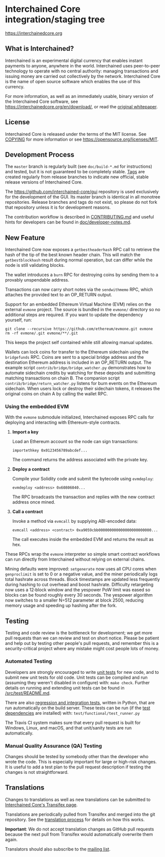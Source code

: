 Interchained Core integration/staging tree
=====================================

https://interchainedcore.org

What is Interchained?
----------------

Interchained is an experimental digital currency that enables instant payments to
anyone, anywhere in the world. Interchained uses peer-to-peer technology to operate
with no central authority: managing transactions and issuing money are carried
out collectively by the network. Interchained Core is the name of open source
software which enables the use of this currency.

For more information, as well as an immediately usable, binary version of
the Interchained Core software, see https://interchainedcore.org/en/download/, or read the
[original whitepaper](https://interchainedcore.org/interchained.pdf).

License
-------

Interchained Core is released under the terms of the MIT license. See [COPYING](COPYING) for more
information or see https://opensource.org/licenses/MIT.

Development Process
-------------------

The `master` branch is regularly built (see `doc/build-*.md` for instructions) and tested, but it is not guaranteed to be
completely stable. [Tags](https://github.com/interchained/interchained/tags) are created
regularly from release branches to indicate new official, stable release versions of Interchained Core.

The https://github.com/interchained-core/gui repository is used exclusively for the
development of the GUI. Its master branch is identical in all monotree
repositories. Release branches and tags do not exist, so please do not fork
that repository unless it is for development reasons.


The contribution workflow is described in [CONTRIBUTING.md](CONTRIBUTING.md)
and useful hints for developers can be found in [doc/developer-notes.md](doc/developer-notes.md).

New Feature
-----------

Interchained Core now exposes a `getbestheaderhash` RPC call to retrieve the
hash of the tip of the best known header chain. This will match the
`getbestblockhash` result during normal operation, but can differ while the
node is still validating blocks.

The wallet introduces a `burn` RPC for destroying coins by sending them to a
provably unspendable address.

Transactions can now carry short notes via the `sendwithmemo` RPC, which
attaches the provided text to an OP_RETURN output.

Support for an embedded Ethereum Virtual Machine (EVM) relies on the external
`evmone` project. The source is bundled in the `evmone/` directory so no
additional steps are required. If you want to update the dependency yourself,
run:

```
git clone --recursive https://github.com/ethereum/evmone.git evmone
rm -rf evmone/.git evmone/**/.git
```

This keeps the project self contained while still allowing manual updates.

Wallets can lock coins for transfer to the Ethereum sidechain using the
`bridgefunds` RPC. Coins are sent to a special bridge address and the
destination Ethereum address is included in an OP_RETURN output. The example
script `contrib/bridge/bridge_watcher.py` demonstrates how to automate
sidechain credits by watching for these deposits and submitting matching
transactions on chain B.
The companion script `contrib/bridge/return_watcher.py` listens for burn events
on the Ethereum sidechain. When users lock or destroy their sidechain tokens, it
releases the original coins on chain A by calling the wallet RPC.

### Using the embedded EVM

With the `evmone` submodule initialized, Interchained exposes RPC calls for
deploying and interacting with Ethereum-style contracts.

1. **Import a key**

   Load an Ethereum account so the node can sign transactions:

   ```
   importethkey 0x0123456789abcdef...
   ```

   The command returns the address associated with the private key.

2. **Deploy a contract**

   Compile your Solidity code and submit the bytecode using `evmdeploy`:

   ```
   evmdeploy <address> 0x60806040...
   ```

   The RPC broadcasts the transaction and replies with the new contract address
   once mined.

3. **Call a contract**

   Invoke a method via `evmcall` by supplying ABI-encoded data:

   ```
   evmcall <address> <contract> 0xa9059cbb000000000000000000000000...
   ```

   The call executes inside the embedded EVM and returns the result as hex.

These RPCs wrap the `evmone` interpreter so simple smart contract workflows can
run directly from Interchained without relying on external chains.

Mining defaults were improved: `setgenerate` now uses all CPU cores when
`genproclimit` is set to 0 or a negative value, and the miner periodically
logs total hashrate across threads. Block timestamps are updated less
frequently during hashing to cut overhead and boost hashrate. Difficulty
retargeting now uses a 12‑block window and the yespower PoW limit was
eased so blocks can be found roughly every 30 seconds.
The yespower algorithm now switches to a smaller N=512 parameter at block
2500, reducing memory usage and speeding up hashing after the fork.

Testing
-------

Testing and code review is the bottleneck for development; we get more pull
requests than we can review and test on short notice. Please be patient and help out by testing
other people's pull requests, and remember this is a security-critical project where any mistake might cost people
lots of money.

### Automated Testing

Developers are strongly encouraged to write [unit tests](src/test/README.md) for new code, and to
submit new unit tests for old code. Unit tests can be compiled and run
(assuming they weren't disabled in configure) with: `make check`. Further details on running
and extending unit tests can be found in [/src/test/README.md](/src/test/README.md).

There are also [regression and integration tests](/test), written
in Python, that are run automatically on the build server.
These tests can be run (if the [test dependencies](/test) are installed) with: `test/functional/test_runner.py`

The Travis CI system makes sure that every pull request is built for Windows, Linux, and macOS, and that unit/sanity tests are run automatically.

### Manual Quality Assurance (QA) Testing

Changes should be tested by somebody other than the developer who wrote the
code. This is especially important for large or high-risk changes. It is useful
to add a test plan to the pull request description if testing the changes is
not straightforward.

Translations
------------

Changes to translations as well as new translations can be submitted to
[Interchained Core's Transifex page](https://www.transifex.com/interchained/interchained/).

Translations are periodically pulled from Transifex and merged into the git repository. See the
[translation process](doc/translation_process.md) for details on how this works.

**Important**: We do not accept translation changes as GitHub pull requests because the next
pull from Transifex would automatically overwrite them again.

Translators should also subscribe to the [mailing list](https://groups.google.com/forum/#!forum/interchained-translators).
